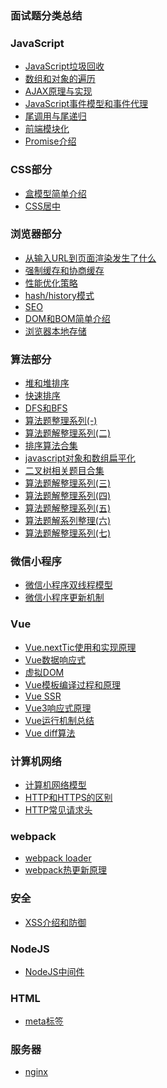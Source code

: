 ### 面试题分类总结


### JavaScript

- [JavaScript垃圾回收](./JavaScript/JavaScript垃圾回收机制.md)
- [数组和对象的遍历](./JavaScript/JavaScript对象和数组的遍历.md)
- [AJAX原理与实现](./JavaScript/AJAX原理解析.md)
- [JavaScript事件模型和事件代理](./JavaScript/JavaScript事件模型和事件代理.md)
- [尾调用与尾递归](./JavaScript/尾调用和尾递归.md)
- [前端模块化](./JavaScript/前端模块化.md)
- [Promise介绍](./JavaScript/Promise介绍.md)
### CSS部分
- [盒模型简单介绍](https://github.com/userlww/FE_INTERVIEW/blob/main/css/6.3:%E7%9B%92%E6%A8%A1%E5%9E%8B.md)
- [CSS居中](./css/CSS居中.md)

### 浏览器部分
- [从输入URL到页面渲染发生了什么](https://github.com/userlww/FE_INTERVIEW/blob/main/browser/%E4%BB%8E%E8%BE%93%E5%85%A5URL%E5%88%B0%E9%A1%B5%E9%9D%A2%E6%B8%B2%E6%9F%93%E5%8F%91%E7%94%9F%E4%BA%86%E4%BB%80%E4%B9%88.md)
- [强制缓存和协商缓存](./../browser/强制缓存和协商缓存.md)
- [性能优化策略](./browser/前端性能优化.md)
- [hash/history模式](./browser/history-hash路由模式.md)
- [SEO](./browser/SEO和SEO优化.md)
- [DOM和BOM简单介绍](./browser/DOM和BOM.md)
- [浏览器本地存储](./browser/浏览器本地存储.md)

### 算法部分
- [堆和堆排序](https://github.com/userlww/FE_INTERVIEW/blob/main/algorithm/%E5%A0%86%E5%92%8C%E5%A0%86%E6%8E%92%E5%BA%8F.md)
- [快速排序](./algorithm/快速排序.md)
- [DFS和BFS](./algorithm/DFS和BFS.md)
- [算法题整理系列(-)](./algorithm/算法题解整理系列(一).md)
- [算法题解整理系列(二)](./algorithm/算法题解整理系列(二).md)
- [排序算法合集](./algorithm/排序算法合集(一).md)
- [javascript对象和数组扁平化](./algorithm/JavaScript数组和对象扁平化.md)
- [二叉树相关题目合集](./algorithm/二叉树相关题目合集.md)
- [算法题解整理系列(三)](./algorithm/算法题解整理系列(三).md)
- [算法题解整理系列(四)](./algorithm/算法题解整理系列(四).md)
- [算法题解整理系列(五)](./algorithm/算法题解整理系列(五).md)
- [算法题解系列整理(六)](./algorithm/算法题解系列整理(六).md)
- [算法题解整理系列(七)](./algorithm/算法题解整理系列(七).md)

### 微信小程序

- [微信小程序双线程模型](miniPrograme/小程序双线程模型.md)
- [微信小程序更新机制](./miniPrograme/微信小程序更新机制.md)

### Vue
- [Vue.nextTic使用和实现原理](./Vue/Vue.nextTic使用和实现原理.md)
- [Vue数据响应式](./Vue/Vue2%E6%95%B0%E6%8D%AE%E5%93%8D%E5%BA%94%E5%BC%8F.md)
- [虚拟DOM](./Vue/Vue虚拟DOM简介.md)
- [Vue模板编译过程和原理](./Vue/Vue模板编译过程和原理.md)
- [Vue SSR](./Vue/Vue%20SSR.md)
- [Vue3响应式原理](./Vue/Vue3响应式原理.md)
- [Vue运行机制总结](./Vue/Vue运行机制综述.md)
- [Vue diff算法](./Vue/Vue%20diff算法.md)

### 计算机网络

- [计算机网络模型](./network/OSI七层模型.md)
- [HTTP和HTTPS的区别](./network/HTTP和HTTPS的区别.md)
- [HTTP常见请求头](./network/HTTP常见请求头.md)

### webpack

- [webpack loader](./webpack/webpack常见loader.md)
- [webpack热更新原理](./webpack/webpack热更新原理.md)

### 安全

- [XSS介绍和防御](./security/XSS介绍和防御.md)

### NodeJS

- [NodeJS中间件](./NodeJs/NodeJs中间件.md)


### HTML

- [meta标签](./HTML/meta标签介绍及整理.md)

### 服务器

- [nginx](./service/nginx.md)
